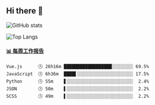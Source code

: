 ## Hi there 👋

![GitHub stats](https://github-readme-stats.orilight.top/api?username=orilights)

![Top Langs](https://github-readme-stats.orilight.top/api/top-langs/?username=orilights&layout=compact)

<!-- waka-box start -->
#### <a href="https://gist.github.com/92c8d5b388768c10efcba86e82b7c4fb" target="_blank">📊 每周工作报告</a>
```text
Vue.js      🕓 26h16m ██████████████████░░░░░░░░ 69.5%
JavaScript  🕓 6h36m  ████▌░░░░░░░░░░░░░░░░░░░░░ 17.5%
Python      🕓 55m    ▋░░░░░░░░░░░░░░░░░░░░░░░░░  2.4%
JSON        🕓 50m    ▌░░░░░░░░░░░░░░░░░░░░░░░░░  2.2%
SCSS        🕓 49m    ▌░░░░░░░░░░░░░░░░░░░░░░░░░  2.2%
```
<!-- Powered by https://github.com/journey-ad/waka-box-go . -->
<!-- waka-box end -->
